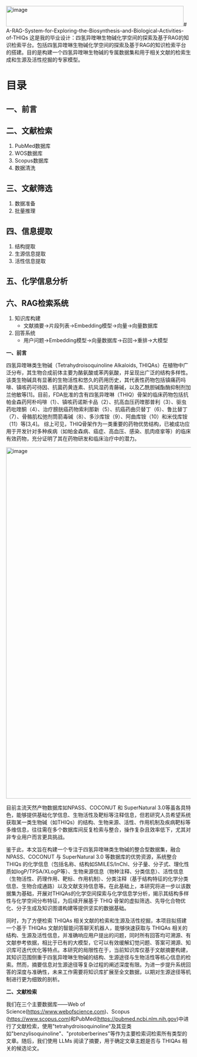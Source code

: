 <img width="484" height="56" alt="image" src="https://github.com/user-attachments/assets/b5091da7-57a8-4ed5-a1fc-6153fa97813f" /># A-RAG-System-for-Exploring-the-Biosynthesis-and-Biological-Activities-of-THIQs
这是我的毕业设计：四氢异喹啉生物碱化学空间的探索及基于RAG的知识检索平台。包括四氢异喹啉生物碱化学空间的探索及基于RAG的知识检索平台的搭建。目的是构建一个四氢异喹啉生物碱的专属数据集和用于相关文献的检索生成和生源及活性挖掘的专家模型。

# 目录

## 一、前言

## 二、文献检索
1. PubMed数据库
2. WOS数据库
3. Scopus数据库
4. 数据清洗

## 三、文献筛选
1. 数据准备
2. 批量推理

## 四、信息提取
1. 结构提取
2. 生源信息提取
3. 活性信息提取

## 五、化学信息分析

## 六、RAG检索系统
1. 知识库构建
   - 文献摘要→片段列表→Embedding模型→向量→向量数据库
2. 回答系统
   - 用户问题→Embedding模型→向量数据库→召回→重排→大模型



**一、前言**

   四氢异喹啉类生物碱（Tetrahydroisoquinoline Alkaloids, THIQAs）在植物中广泛分布，其生物合成前体主要为酪氨酸或苯丙氨酸，并呈现出广泛的结构多样性。该类生物碱具有显著的生物活性和悠久的药用历史，其代表性药物包括镇痛药吗啡、镇咳药可待因、抗菌药黄连素、抗风湿药青藤碱，以及乙酰胆碱酯酶抑制剂加兰他敏等[1]。目前，FDA批准的含有四氢异喹啉（THIQ）骨架的临床药物包括抗帕金森药阿朴吗啡（1）、镇咳药诺斯卡品（2）、抗高血压药喹那普利（3）、驱虫药吡喹酮（4）、治疗膀胱癌药物索利那新（5）、抗癌药曲贝替丁（6）、鲁比替丁（7）、骨骼肌松弛剂筒箭毒碱（8）、多沙库铵（9）、阿曲库铵（10）和米伐库铵（11）等[3,4]。 综上可见，THIQ骨架作为一类重要的药物优势结构，已被成功应用于开发针对多种疾病（如帕金森病、癌症、高血压、感染、肌肉痉挛等）的临床有效药物，充分证明了其在药物研发和临床治疗中的潜力。
   
<img width="1101" height="958" alt="image" src="https://github.com/user-attachments/assets/8686a133-0fe5-478c-a558-913cda18aa4d" />

   
   目前主流天然产物数据库如NPASS、COCONUT 和 SuperNatural 3.0等虽各具特色，能够提供基础化学信息、生物活性及靶标等注释信息，但若研究人员希望系统获取某一类生物碱（如THIQs）的结构、生物来源、活性、作用机制及疾病靶标等多维信息，往往需在多个数据库间反复检索与整合，操作复杂且效率低下，尤其对非专业用户而言更具挑战。
   
   鉴于此，本文旨在构建一个专注于四氢异喹啉类生物碱的整合型数据集，融合 NPASS、COCONUT 与 SuperNatural 3.0 等数据库的优势资源，系统整合 THIQs 的化学信息（包括名称、结构如SMILES/InChI、分子量、分子式、理化性质如logP/TPSA/XLogP等）、生物来源信息（物种注释、分类信息）、活性信息（生物活性、药理作用、靶标、作用机制）、分类注释（基于结构特征的化学分类信息、生物合成通路）以及文献支持信息等。在此基础上，本研究将进一步以该数据集为基础，开展对THIQAs的化学空间探索与化学信息学分析，揭示其结构多样性与化学空间分布特征，为后续开展基于 THIQ 骨架的虚拟筛选、先导化合物优化、分子生成及知识图谱构建等提供坚实的数据基础。
   
   同时，为了方便检索 THIQAs 相关文献的检索和生源及活性挖掘，本项目拟搭建一个基于 THIQAs 文献的智能问答聊天机器人，能够快速获取与 THIQAs 相关的结构、生源及活性信息，并准确响应用户提出的问题，同时所有回答均可溯源、有文献参考依据，相比于已有的大模型，它可以有效缓解幻觉问题、答案可溯源、知识库可迭代优化等特点。本研究的局限性在于，当前知识库仅基于文献摘要构建，其知识范围侧重于四氢异喹啉生物碱的结构、生源途径与生物活性等核心信息的检索。然而，摘要信息对生源途径等复杂过程的阐述深度有限。为进一步提升系统回答的深度与准确性，未来工作需要将知识库扩展至全文数据，以期对生源途径等机制进行更为细致的剖析。
   
**二、文献检索**

   我们在三个主要数据库——Web of Science(https://www.webofscience.com)、Scopus (https://www.scopus.com)和PubMed(https://pubmed.ncbi.nlm.nih.gov)中进行了文献检索，使用"tetrahydroisoquinoline"及其亚类如"benzylisoquinoline"、"protoberberines"等作为主要检索词检索所有类型的文章。随后，我们使用 LLMs 阅读了摘要，用于确定文章主题是否与 THIQAs 相关的候选论文。
   
